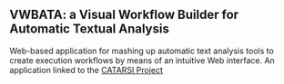 ## VWBATA: a Visual Workflow Builder for Automatic Textual Analysis

Web-based application for mashing up automatic text analysis tools to create execution workflows by means of an intuitive Web interface. An application linked to the [CATARSI Project](https://centri.unibo.it/dharc/en/research/projects-at-dh-arc#catarsi)
